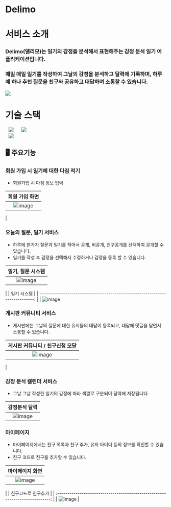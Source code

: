 # Delimo 


# 서비스 소개
### Delimo(델리모)는 일기의 감정을 분석해서 표현해주는 감정 분석 일기 어플리케이션입니다.
### 매일 매일 일기를 작성하여 그날의 감정을 분석하고 달력에 기록하며, 하루에 하나 추천 질문을 친구와 공유하고 대답하며 소통할 수 있습니다.
<img src="https://github.com/Delimo-Dev/Delimo-client/assets/68458361/45586fa3-6db4-442d-8240-08497c2f33eb">

# 기술 스택
<img src="https://img.shields.io/badge/React Native-73C3D5?style=for-the-badge&logo=Node.js&logoColor=white" style="height : auto; margin-left : 10px; margin-right : 10px;"/>
<img src="https://img.shields.io/badge/GitLab-FCA121?style=for-the-badge&logo=GitLab&logoColor=white" style="height : auto; margin-left : 10px; margin-right : 10px;"/> <br/>
<img src="https://img.shields.io/badge/Firebase-FFCA28?style=for-the-badge&logo=Node.js&logoColor=white" style="height : auto; margin-left : 10px; margin-right : 10px;"/>

## 🖥️ 주요기능

### 회원 가입 시 일기에 대한 다짐 적기
- 회원가입 시 다짐 정보 입력


|                        회원 가입 화면                    |
| :---------------------------------------------------------------------------: |
|![image](https://github.com/Delimo-Dev/Delimo-client/assets/68458361/56363fd1-b294-4093-8e8d-d1b38611ee6e)
|


### 오늘의 질문, 일기 서비스
- 하루에 한가지 질문과 일기를 적어서 공개, 비공개, 친구공개를 선택하여 공개할 수 있습니다.
- 일기를 작성 후 감정을 선택해서 수정하거나 감정을 등록 할 수 있습니다.
  

|                        일기, 질문 시스템                    | 
| :---------------------------------------------------------------------------: |
|  ![image](https://github.com/Delimo-Dev/Delimo-client/assets/68458361/5410b1ac-612f-4ae0-9397-798444733ac0)
  |
|                        일기 시스템                    | 
| :---------------------------------------------------------------------------: |
| ![image](https://github.com/Delimo-Dev/Delimo-client/assets/68458361/4b714c58-5069-4d92-bf85-05866af589c5)




### 게시판 커뮤니티 서비스
- 게시판에는 그날의 질문에 대한 유저들의 대답이 등록되고, 대답에 댓글을 달면서 소통할 수 있습니다.

|                        게시판 커뮤니티 / 친구신청 모달                    |
| :---------------------------------------------------------------------------: |
|   ![image](https://github.com/Delimo-Dev/Delimo-client/assets/68458361/680a68e2-989e-4672-b187-f6b31ecaf828)
 |

### 감정 분석 캘린더 서비스
- 그날 그날 작성한 일기의 감정에 따라 색깔로 구분되어 달력에 저장됩니다.
  
|                        감정분석 달력                    |
| :---------------------------------------------------------------------------: |
|  ![image](https://github.com/Delimo-Dev/Delimo-client/assets/68458361/554c04f2-1087-4f13-9628-c139d824f541)
 
### 마이페이지
- 마이페이지에서는 친구 목록과 친구 추가, 유저 아이디 등의 정보를 확인할 수 있습니다.
- 친구 코드로 친구를 추가할 수 있습니다.

|                        마이페이지 화면                 |
| :---------------------------------------------------------------------------: |
|  ![image](https://github.com/Delimo-Dev/Delimo-client/assets/68458361/788ff6f7-4439-4e0b-bf82-b8526b1d58e5)

  |
|                        친구코드로 친구추가                    |
| :---------------------------------------------------------------------------: |
|  ![image](https://github.com/Delimo-Dev/Delimo-client/assets/68458361/ca7eb599-353e-48fd-88e8-a458f51a4dd2)
  |



<br/>


<div id="5"></div>

